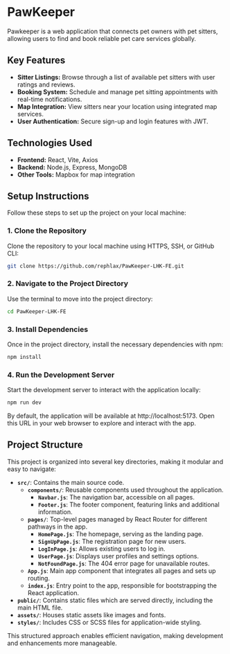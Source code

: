 # PawKeeper

Pawkeeper is a web application that connects pet owners with pet sitters, allowing users to find and book reliable pet care services globally.

## Key Features

- **Sitter Listings:** Browse through a list of available pet sitters with user ratings and reviews.
- **Booking System:** Schedule and manage pet sitting appointments with real-time notifications.
- **Map Integration:** View sitters near your location using integrated map services.
- **User Authentication:** Secure sign-up and login features with JWT.

## Technologies Used

- **Frontend:** React, Vite, Axios
- **Backend:** Node.js, Express, MongoDB
- **Other Tools:** Mapbox for map integration

## Setup Instructions

Follow these steps to set up the project on your local machine:

### 1. Clone the Repository

Clone the repository to your local machine using HTTPS, SSH, or GitHub CLI:

```bash
git clone https://github.com/rephlax/PawKeeper-LHK-FE.git
```

### 2. Navigate to the Project Directory

Use the terminal to move into the project directory:

```bash
cd PawKeeper-LHK-FE
```

### 3. Install Dependencies

Once in the project directory, install the necessary dependencies with npm:

```bash
npm install
```

### 4. Run the Development Server

Start the development server to interact with the application locally:

```bash
npm run dev
```

By default, the application will be available at http://localhost:5173. Open this URL in your web browser to explore and interact with the app.

## Project Structure

This project is organized into several key directories, making it modular and easy to navigate:

- **`src/`**: Contains the main source code.
  - **`components/`**: Reusable components used throughout the application.
    - **`Navbar.js`**: The navigation bar, accessible on all pages.
    - **`Footer.js`**: The footer component, featuring links and additional information.
  - **`pages/`**: Top-level pages managed by React Router for different pathways in the app.
    - **`HomePage.js`**: The homepage, serving as the landing page.
    - **`SignUpPage.js`**: The registration page for new users.
    - **`LogInPage.js`**: Allows existing users to log in.
    - **`UserPage.js`**: Displays user profiles and settings options.
    - **`NotFoundPage.js`**: The 404 error page for unavailable routes.
  - **`App.js`**: Main app component that integrates all pages and sets up routing.
  - **`index.js`**: Entry point to the app, responsible for bootstrapping the React application.
- **`public/`**: Contains static files which are served directly, including the main HTML file.
- **`assets/`**: Houses static assets like images and fonts.
- **`styles/`**: Includes CSS or SCSS files for application-wide styling.

This structured approach enables efficient navigation, making development and enhancements more manageable.
